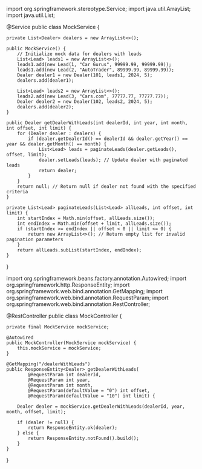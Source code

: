 import org.springframework.stereotype.Service;
import java.util.ArrayList;
import java.util.List;

@Service
public class MockService {

    private List<Dealer> dealers = new ArrayList<>();

    public MockService() {
        // Initialize mock data for dealers with leads
        List<Lead> leads1 = new ArrayList<>();
        leads1.add(new Lead(1, "Car Gurus", 99999.99, 99999.99));
        leads1.add(new Lead(2, "AutoTrader", 89999.99, 89999.99));
        Dealer dealer1 = new Dealer(101, leads1, 2024, 5);
        dealers.add(dealer1);

        List<Lead> leads2 = new ArrayList<>();
        leads2.add(new Lead(3, "Cars.com", 77777.77, 77777.77));
        Dealer dealer2 = new Dealer(102, leads2, 2024, 5);
        dealers.add(dealer2);
    }

    public Dealer getDealerWithLeads(int dealerId, int year, int month, int offset, int limit) {
        for (Dealer dealer : dealers) {
            if (dealer.getDealerId() == dealerId && dealer.getYear() == year && dealer.getMonth() == month) {
                List<Lead> leads = paginateLeads(dealer.getLeads(), offset, limit);
                dealer.setLeads(leads); // Update dealer with paginated leads
                return dealer;
            }
        }
        return null; // Return null if dealer not found with the specified criteria
    }

    private List<Lead> paginateLeads(List<Lead> allLeads, int offset, int limit) {
        int startIndex = Math.min(offset, allLeads.size());
        int endIndex = Math.min(offset + limit, allLeads.size());
        if (startIndex >= endIndex || offset < 0 || limit <= 0) {
            return new ArrayList<>(); // Return empty list for invalid pagination parameters
        }
        return allLeads.subList(startIndex, endIndex);
    }
}

import org.springframework.beans.factory.annotation.Autowired;
import org.springframework.http.ResponseEntity;
import org.springframework.web.bind.annotation.GetMapping;
import org.springframework.web.bind.annotation.RequestParam;
import org.springframework.web.bind.annotation.RestController;

@RestController
public class MockController {

    private final MockService mockService;

    @Autowired
    public MockController(MockService mockService) {
        this.mockService = mockService;
    }

    @GetMapping("/dealerWithLeads")
    public ResponseEntity<Dealer> getDealerWithLeads(
            @RequestParam int dealerId,
            @RequestParam int year,
            @RequestParam int month,
            @RequestParam(defaultValue = "0") int offset,
            @RequestParam(defaultValue = "10") int limit) {

        Dealer dealer = mockService.getDealerWithLeads(dealerId, year, month, offset, limit);

        if (dealer != null) {
            return ResponseEntity.ok(dealer);
        } else {
            return ResponseEntity.notFound().build();
        }
    }
}



